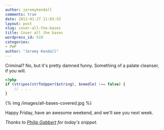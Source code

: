 ```yaml
---
author: jeremykendall
comments: true
date: 2012-01-27 11:03:53
layout: post
slug: cover-all-the-bases
title: Cover all the bases
wordpress_id: 519
categories:
- PHP
author: "Jeremy Kendall"
---
```


Criminal?  No, but it's pretty damned funny.  Something of a palate cleanser, if you will.

```php
<?php
if (stripos(strToUpper($string), $needle) !== false) {
    // . . .
}
```


{% img /images/all-bases-covered.jpg %}

Happy Friday, have an awesome weekend, and we'll see you next week.

_Thanks to [Philip Gabbert](https://twitter.com/#!/guice) for today's snippet._
